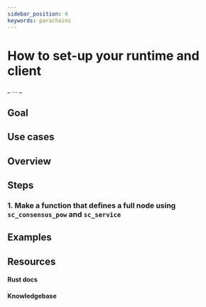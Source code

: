 ```yaml
---
sidebar_position: 4
keywords: parachains
---
```


# How to set-up your runtime and client
_ ... _

## Goal


## Use cases

## Overview

## Steps

### 1. Make a function that defines a full node using `sc_consensus_pow` and `sc_service`


## Examples

## Resources
#### Rust docs
#### Knowledgebase 
